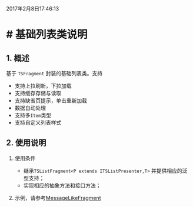 2017年2月8日17:46:13
# # 基础列表类说明

  ## 1. 概述

  基于 `TSFragment`  封装的基础列表类。支持
  - 支持上拉刷新，下拉加载
  - 支持缓存存储与读取
  - 支持缺省页提示，单击重新加载
  - 数据自动处理
  - 支持多`Item`类型
  - 支持自定义列表样式

  ## 2. 使用说明

  1. 使用条件

      - 继承`TSListFragment<P extends ITSListPresenter,T>` 并提供相应的泛型支持；
      - 实现相应的抽象方法和接口方法；

  2. 示例，请参考[MessageLikeFragment](../../app/src/main/java/com/zhiyicx/thinksnsplus/modules/home/message/messagelike/MessageLikeFragment.java)
